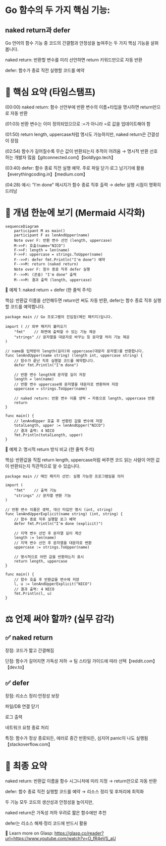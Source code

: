 # Go 함수의 두 가지 핵심 기능: 
## naked return과 defer

Go 언어의 함수 기능 중 코드의 간결함과 안정성을 높여주는 두 가지 핵심 기능을 살펴봅니다.

naked return: 반환할 변수를 미리 선언하면 return 키워드만으로 자동 반환

defer: 함수가 종료 직전 실행할 코드를 예약

# 📌 핵심 요약 (타임스탬프)

(00:00) naked return: 함수 선언부에 반환 변수의 이름+타입을 명시하면 return만으로 자동 반환

(01:03) 반환 변수는 이미 정의되었으므로 :=가 아니라 =로 값을 업데이트해야 함

(01:50) return length, uppercase처럼 명시도 가능하지만, naked return은 간결성이 장점

(02:54) 함수가 길어질수록 무슨 값이 반환되는지 추적이 어려움 → 명시적 반환 선호하는 개발자 많음【gitconnected.com】【boldlygo.tech】

(03:40) defer: 함수 종료 직전 실행 예약. 주로 파일 닫기·로그 남기기에 활용【everythingcoding.in】【medium.com】

(04:28) 예시: "I'm done" 메시지가 함수 종료 직후 출력 → defer 실행 시점이 명확히 드러남

# 🎯 개념 한눈에 보기 (Mermaid 시각화)



```mermaid
sequenceDiagram
    participant M as main()
    participant F as lenAndUpper(name)
    Note over F: 반환 변수 선언 (length, uppercase)
    M->>F: 호출(name="NICO")
    F->>F: length = len(name)
    F->>F: uppercase = strings.ToUpper(name)
    F-->>F: defer fmt.Println("I'm done") 예약
    F-->>M: return (naked return)
    Note over F: 함수 종료 직후 defer 실행
    F-->>M: (콘솔) "I'm done" 출력
    M-->>M: 결과 출력 (length, uppercase)
```


📝 예제 1: naked return + defer (한 줄씩 주석)

핵심: 반환값 이름을 선언해두면 return만 써도 자동 반환,
defer는 함수 종료 직후 실행할 코드를 예약합니다.

```
package main // Go 프로그램의 진입점(메인 패키지)입니다.

import ( // 외부 패키지 불러오기
	"fmt"    // 화면에 출력할 수 있는 기능 제공
	"strings" // 문자열을 대문자로 바꾸는 등 문자열 처리 기능 제공
)

// name을 입력받아 length(길이)와 uppercase(대문자 문자열)를 반환합니다.
func lenAndUpper(name string) (length int, uppercase string) {
	// 함수가 끝난 직후 실행할 코드를 예약합니다.
	defer fmt.Println("I'm done") 

	// 반환 변수 length에 문자열 길이 저장
	length = len(name) 
	// 반환 변수 uppercase에 문자열을 대문자로 변환하여 저장
	uppercase = strings.ToUpper(name) 

	// naked return: 반환 변수 이름 생략 → 자동으로 length, uppercase 반환
	return
}

func main() {
	// lenAndUpper 호출 후 반환된 값을 변수에 저장
	totalLength, upper := lenAndUpper("NICO") 
	// 결과 출력: 4 NICO
	fmt.Println(totalLength, upper) 
}
```

📝 예제 2: 명시적 return 방식 비교 (한 줄씩 주석)

핵심: 반환값을 직접 return length, uppercase처럼 써주면
코드 읽는 사람이 어떤 값이 반환되는지 직관적으로 알 수 있습니다.

```
package main // 메인 패키지 선언: 실행 가능한 프로그램임을 의미

import ( 
	"fmt"    // 출력 기능
	"strings" // 문자열 변환 기능
)

// 반환 변수 이름은 생략, 대신 타입만 명시 (int, string)
func lenAndUpperExplicit(name string) (int, string) {
	// 함수 종료 직후 실행할 로그 예약
	defer fmt.Println("I'm done (explicit)")

	// 지역 변수 선언 후 문자열 길이 계산
	length := len(name) 
	// 지역 변수 선언 후 문자열을 대문자로 변환
	uppercase := strings.ToUpper(name) 

	// 명시적으로 어떤 값을 반환하는지 표시
	return length, uppercase
}

func main() {
	// 함수 호출 후 반환값을 변수에 저장
	l, u := lenAndUpperExplicit("NICO")
	// 결과 출력: 4 NICO
	fmt.Println(l, u)
}

```

# ⚖️ 언제 써야 할까? (실무 감각)

## ✅ naked return

장점: 코드가 짧고 간결해짐

단점: 함수가 길어지면 가독성 저하 → 팀 스타일 가이드에 따라 선택【reddit.com】【dev.to】

## ✅ defer

장점: 리소스 정리·안정성 보장

파일/DB 연결 닫기

로그 출력

네트워크 요청 종료 처리

특징: 함수가 정상 종료되든, 에러로 중간 반환되든, 심지어 panic이 나도 실행됨【stackoverflow.com】

# 📌 최종 요약

naked return: 반환값 이름을 함수 시그니처에 미리 지정 → return만으로 자동 반환

defer: 함수 종료 직전 실행할 코드를 예약 → 리소스 정리 및 후처리에 최적화

두 기능 모두 코드의 생산성과 안정성을 높이지만,

naked return은 가독성 저하 우려로 짧은 함수에만 추천

defer는 리소스 해제·정리 코드에 반드시 활용

🔗 Learn more on Glasp: https://glasp.co/reader?url=https://www.youtube.com/watch?v=O_fR4eVS_aU
